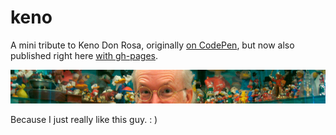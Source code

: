 # keno

A mini tribute to Keno Don Rosa, originally [on CodePen](https://codepen.io/martin_martin/pen/zNomPV), but now also published right here [with gh-pages](https://martin-martin.github.io/keno/).

![keno don rosa among his collection of ducks, only his eyes visible](https://github.com/martin-martin/keno/blob/master/kenoeyes.png)

Because I just really like this guy. : )
